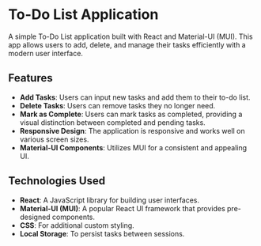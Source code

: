 # To-Do List Application

A simple To-Do List application built with React and Material-UI (MUI). This app allows users to add, delete, and manage their tasks efficiently with a modern user interface.

## Features

- **Add Tasks**: Users can input new tasks and add them to their to-do list.
- **Delete Tasks**: Users can remove tasks they no longer need.
- **Mark as Complete**: Users can mark tasks as completed, providing a visual distinction between completed and pending tasks.
- **Responsive Design**: The application is responsive and works well on various screen sizes.
- **Material-UI Components**: Utilizes MUI for a consistent and appealing UI.

## Technologies Used

- **React**: A JavaScript library for building user interfaces.
- **Material-UI (MUI)**: A popular React UI framework that provides pre-designed components.
- **CSS**: For additional custom styling.
- **Local Storage**: To persist tasks between sessions.
 
